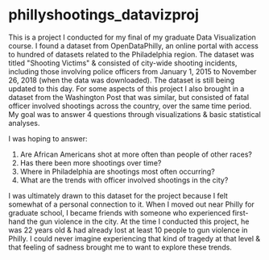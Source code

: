 # phillyshootings_datavizproj
This is a project I conducted for my final of my graduate Data Visualization course. I found a dataset from OpenDataPhilly, an online portal with access to hundred of datasets related to the Philadelphia region. The dataset was titled "Shooting Victims" &amp; consisted of city-wide shooting incidents, including those involving police officers from January 1, 2015 to November 26, 2018 (when the data was downloaded). The dataset is still being updated to this day. For some aspects of this project I also brought in a dataset from the Washington Post that was similar, but consisted of fatal officer involved shootings across the country, over the same time period. My goal was to answer 4 questions through visualizations &amp; basic statistical analyses. 

I was hoping to answer: 
1. Are African Americans shot at more often than people of other races? 
2. Has there been more shootings over time? 
3. Where in Philadelphia are shootings most often occurring? 
4. What are the trends with officer involved shootings in the city? 

I was ultimately drawn to this dataset for the project because I felt somewhat of a personal connection to it. When I moved out near Philly for graduate school, I became friends with someone who experienced first-hand the gun violence in the city. At the time I conducted this project, he was 22 years old &amp; had already lost at least 10 people to gun violence in Philly. I could never imagine experiencing that kind of tragedy at that level &amp; that feeling of sadness brought me to want to explore these trends.
